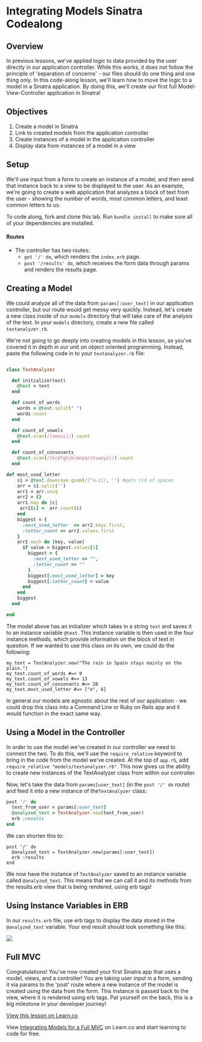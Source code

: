 # Integrating Models Sinatra Codealong

## Overview

In previous lessons, we've applied logic to data provided by the user directly in our application controller. While this works, it does not follow the principle of 'separation of concerns' - our files should do one thing and one thing only. In this code-along lesson, we'll learn how to move the logic to a model in a Sinatra application. By doing this, we'll create our first full Model-View-Controller application in Sinatra!

## Objectives

1. Create a model in Sinatra
2. Link to created models from the application controller
3.  Create instances of a model in the application controller
4.  Display data from instances of a model in a view

## Setup

We'll use input from a form to create an instance of a model, and then send that instance back to a view to be displayed to the user. As an example, we're going to create a web application that analyzes a block of text from the user - showing the number of words, most common letters, and least common letters to us.

To code along, fork and clone this lab. Run `bundle install` to make sure all of your dependencies are installed. 


#### Routes
+ The controller has two routes:
	+  `get '/' do`, which renders the `index.erb` page.
	+  `post '/results' do`, which receives the form data through params and renders the results page.

## Creating a Model

We could analyze all of the data from `params[:user_text]` in our application controller, but our route would get messy very quickly. Instead, let's create a new class inside of our `models` directory that will take care of the analysis of the text. In your `models` directory, create a new file called `textanalyzer.rb`.

We're not going to go deeply into creating models in this lesson, as you've covered it in depth in our unit on object oriented programming. Instead, paste the following code in to your `textanalyzer.rb` file:

```ruby

class TextAnalyzer

  def initialize(text)
    @text = text
  end

  def count_of_words
    words = @text.split(" ")
    words.count
  end

  def count_of_vowels
    @text.scan(/[aeoui]/).count
  end

  def count_of_consonants
    @text.scan(/[bcdfghjklmnpqrstvwxyz]/).count
  end

def most_used_letter
    s1 = @text.downcase.gsub(/[^a-z]/, '') #gets rid of spaces
    arr = s1.split('')
    arr1 = arr.uniq
    arr2 = {}
    arr1.map do |c| 
     arr2[c] =  arr.count(c)
    end
    biggest = { 
      :most_used_letter  => arr2.keys.first,
      :letter_count => arr2.values.first 
    }
    arr2.each do |key, value|
      if value > biggest.values[1]
        biggest = {
          :most_used_letter => "",
          :letter_count => ""
        }
        biggest[:most_used_letter] = key
        biggest[:letter_count] = value
      end
    end
    biggest
  end

end


```
The model above has an initializer which takes in a string `text` and saves it to an instance variable `@text`. This instance variable is then used in the four instance methods, which provide information on the block of text in question. If we wanted to use this class on its own, we could do the following:

```
my_text = TextAnalyzer.new("The rain in Spain stays mainly on the plain.")
my_text.count_of_words #=> 9
my_text.count_of_vowels #=> 13
my_text.count_of_consonants #=> 20
my_text.most_used_letter #=> ["n", 6]

```
In general our models are agnostic about the rest of our application - we could drop this class into a Command Line or Ruby on Rails app and it would function in the exact same way.


## Using a Model in the Controller

In order to use the model we've created in our controller we need to connect the two. To do this, we'll use the `require_relative` keyword to bring in the code from the model we've created. At the top of `app.rb`, add `require_relative "models/textanalyzer.rb"`. This now gives us the ability to create new instances of the TextAnalyzer class from within our controller.

Now, let's take the data from `params[user_text]` (in the `post '/' do` route) and feed it into a new instance of the`TextAnalyzer` class:

```ruby
post '/' do
  text_from_user = params[:user_text]
  @analyzed_text = TextAnalyzer.new(text_from_user)
  erb :results
end
```
We can shorten this to:

```
post '/' do
  @analyzed_text = TextAnalyzer.new(params[:user_text])
  erb :results
end
```
We now have the instance of `TextAnalyzer` saved to an instance variable called `@analyzed_text`. This means that we can call it and its methods from the results.erb view that is being rendered, using erb tags!

## Using Instance Variables in ERB

In our `results.erb` file, use erb tags to display the data stored in the `@analyzed_text` variable. Your end result should look something like this:

<img src="https://s3.amazonaws.com/learn-verified/text-analyzer.png">

## Full MVC

Congratulations! You've now created your first Sinatra app that uses a model, views, and a controller! You are taking user input in a form, sending it via params to the 'post' route where a new instance of the model is created using the data from the form. This instance is passed back to the view, where it is rendered using erb tags. Pat yourself on the back, this is a big milestone in your developer journey!

<a href='https://learn.co/lessons/integrating-models-sinatra-walkthrough' data-visibility='hidden'>View this lesson on Learn.co</a>

<p data-visibility='hidden'>View <a href='https://learn.co/lessons/sinatra-integrating-models-walkthrough'>Integrating Models for a Full MVC</a> on Learn.co and start learning to code for free.</p>
